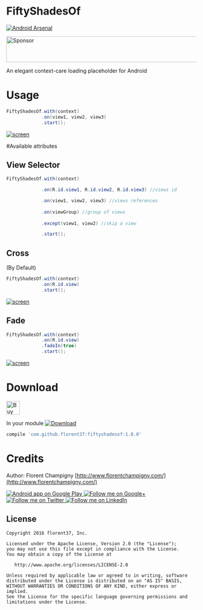 # FiftyShadesOf

[![Android Arsenal](https://img.shields.io/badge/Android%20Arsenal-FiftyShadesOf-brightgreen.svg?style=flat)](http://android-arsenal.com/details/1/4505)

<a target='_blank' rel='nofollow' href='https://app.codesponsor.io/link/iqkQGAc2EFNdScAzpwZr1Sdy/florent37/FiftyShadesOf'>
  <img alt='Sponsor' width='888' height='68' src='https://app.codesponsor.io/embed/iqkQGAc2EFNdScAzpwZr1Sdy/florent37/FiftyShadesOf.svg' />
</a>

An elegant context-care loading placeholder for Android

# Usage

```java
FiftyShadesOf.with(context)
             .on(view1, view2, view3)
             .start();
```

[![screen](https://raw.githubusercontent.com/florent37/FiftyShadesOf/master/media/fadein.gif)](https://www.github.com/florent37/fiftyshadedof)

#Available attributes

## View Selector

```java
FiftyShadesOf.with(context)

             .on(R.id.view1, R.id.view2, R.id.view3) //views id

             .on(view1, view2, view3) //views references
             
             .on(viewGroup) //group of views
             
             .except(view1, view2) //skip a view

             .start();
```

## Cross

(By Default)

```java
FiftyShadesOf.with(context)
             .on(R.id.view)
             .start();
```

[![screen](https://raw.githubusercontent.com/florent37/FiftyShadesOf/master/media/cross.gif)](https://www.github.com/florent37/fiftyshadedof)

## Fade

```java
FiftyShadesOf.with(context)
             .on(R.id.view)
             .fadeIn(true)
             .start();
```

[![screen](https://raw.githubusercontent.com/florent37/FiftyShadesOf/master/media/fadein.gif)](https://www.github.com/florent37/fiftyshadedof)

# Download

<a href='https://ko-fi.com/A160LCC' target='_blank'><img height='36' style='border:0px;height:36px;' src='https://az743702.vo.msecnd.net/cdn/kofi1.png?v=0' border='0' alt='Buy Me a Coffee at ko-fi.com' /></a>

In your module [![Download](https://api.bintray.com/packages/florent37/maven/FiftyShadesOf/images/download.svg)](https://bintray.com/florent37/maven/FiftyShadesOf/_latestVersion)
```gradle
compile 'com.github.florent37:fiftyshadesof:1.0.0'
```

# Credits

Author: Florent Champigny [http://www.florentchampigny.com/](http://www.florentchampigny.com/)

<a href="https://play.google.com/store/apps/details?id=com.github.florent37.florent.champigny">
  <img alt="Android app on Google Play" src="https://developer.android.com/images/brand/en_app_rgb_wo_45.png" />
</a>
<a href="https://plus.google.com/+florentchampigny">
  <img alt="Follow me on Google+"
       src="https://raw.githubusercontent.com/florent37/DaVinci/master/mobile/src/main/res/drawable-hdpi/gplus.png" />
</a>
<a href="https://twitter.com/florent_champ">
  <img alt="Follow me on Twitter"
       src="https://raw.githubusercontent.com/florent37/DaVinci/master/mobile/src/main/res/drawable-hdpi/twitter.png" />
</a>
<a href="https://www.linkedin.com/in/florentchampigny">
  <img alt="Follow me on LinkedIn"
       src="https://raw.githubusercontent.com/florent37/DaVinci/master/mobile/src/main/res/drawable-hdpi/linkedin.png" />
</a>


License
--------

    Copyright 2016 florent37, Inc.

    Licensed under the Apache License, Version 2.0 (the "License");
    you may not use this file except in compliance with the License.
    You may obtain a copy of the License at

       http://www.apache.org/licenses/LICENSE-2.0

    Unless required by applicable law or agreed to in writing, software
    distributed under the License is distributed on an "AS IS" BASIS,
    WITHOUT WARRANTIES OR CONDITIONS OF ANY KIND, either express or implied.
    See the License for the specific language governing permissions and
    limitations under the License.
